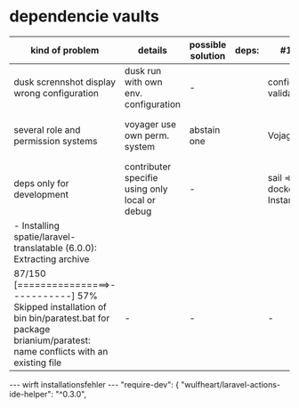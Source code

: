 # dependencie vaults

kind of problem | details |possible solution | deps: | #1 | #2 | #3
--- | --- | --- | --- | --- | --- | ---
dusk scrennshot display wrong configuration | dusk run with own env. configuration |-| | config validator | laravel dusk |
several role and permission systems | voyager use own perm. system | abstain one | | Vojager | spatie_permissions | libs, there use perm.
|deps only for development| contributer specifie using only local or debug |-||sail => docker Instance|vite_dev command => headless changes|-|
|  - Installing spatie/laravel-translatable (6.0.0): Extracting archive
  87/150 [================>-----------]  57%    Skipped installation of bin bin/paratest.bat for package brianium/paratest: name conflicts with an existing file|-|-||-|-|-|


--- wirft installationsfehler ---
  "require-dev": {
        "wulfheart/laravel-actions-ide-helper": "^0.3.0",